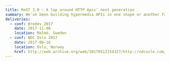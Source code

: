 ```yaml
---
title: ReST 3.0 – A lap around HTTP Apis' next generation
summary: We've been building hypermedia APIs in one shape or another for a long time. As JSON continues to take over the world, many new specifications promise to deliver an easier way to create and evolve our APIs. After covering what problems ReST 3.0 tries to solve, we'll evaluate the specifications and tools we can leverage. To the cloud and beyond!
deliveries:
  - conf: Øredev 2017
    date: 2017-11-08
    location: Malmö, Sweden
  - conf: NDC Oslo 2017
    date: 2017-06-16
    location: Oslo, Norway
    href: http://web.archive.org/web/20170512154327/http://ndcoslo.com/talk/rest-3-0-a-lap-around-http-apis-next-generation/
---
```

